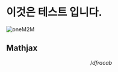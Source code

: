 # 이것은 테스트 입니다.

![oneM2M](http://img.etnews.com/ict/2013/term/image_020130329141422.jpg)

## Mathjax

$$ /dfrac{a}{b} $$
